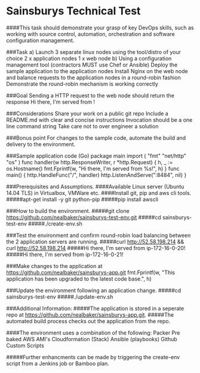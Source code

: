 # Sainsburys Technical Test

####This task should demonstrate your grasp of key DevOps skills, such as working with source control, automation, orchestration and software configuration management.

###Task
    a) Launch 3 separate linux nodes using the tool/distro of your choice
          2 x application nodes
          1 x web node
    b) Using a configuration management tool (contractors MUST use Chef or Ansible)
          Deploy the sample application to the application nodes
          Install Nginx on the web node and balance requests to the application nodes in a round-robin fashion
          Demonstrate the round-robin mechanism is working correctly

###Goal
    Sending a HTTP request to the web node should return the response
          Hi there, I'm served from <application node hostname>!

###Considerations
    Share your work on a public git repo
    Include a README.md with clear and concise instructions
    Invocation should be a one line command string
    Take care not to over engineer a solution
    
###Bonus point
    For changes to the sample code, automate the build and delivery to the environment.
    
###Sample application code (Go)
    package main
    import (
            "fmt"
            "net/http"
            "os"
    )
    func handler(w http.ResponseWriter, r *http.Request) {
            h, _ := os.Hostname()
            fmt.Fprintf(w, "Hi there, I'm served from %s!", h)
    }
    func main() {
            http.HandleFunc("/", handler)
            http.ListenAndServe(":8484", nil)
    }

###Prerequisites and Assumptions.
####Available Linux server (Ubuntu 14.04 TLS) in Virtualbox, VMWare etc. 
####Install git, pip and aws cli tools.
#####apt-get install -y git python-pip
#####pip install awscli

###How to build the environment.
#####git clone https://github.com/nealbaker/sainsburys-test-env.git
#####cd sainsburys-test-env
#####./create-env.sh

###Test the environment and confirm round-robin load balancing between the 2 application servers are running.
#####curl http://52.58.198.214 && curl http://52.58.198.214 
#####Hi there, I'm served from ip-172-16-0-20!
#####Hi there, I'm served from ip-172-16-0-21!

###Make changes to the application at https://github.com/nealbaker/sainsburys-app.git
fmt.Fprintf(w, "This application has been upgraded to the latest code base.", h)

###Update the environment following an application change.
#####cd sainsburys-test-env
#####./update-env.sh


###Additional Information:
#####The application is stored in a seperate repo at https://github.com/nealbaker/sainsburys-app.git.
#####The automated build process checks out the application from the repo.


####The environment uses a combination of the following:
	Packer
	Pre baked AWS AMI's
	Cloudformation (Stack)
	Ansible (playbooks)
	Github
	Custom Scripts
		
	

#####Further enhancments can be made by triggering the create-env script from a Jenkins job or Bamboo plan.



